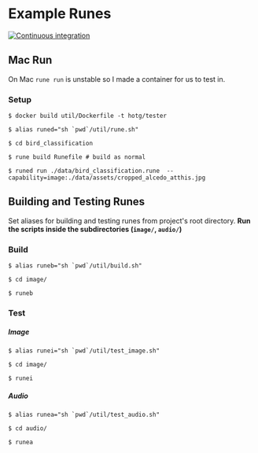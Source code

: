 # Example Runes

[![Continuous integration](https://github.com/hotg-ai/test-runes/actions/workflows/main.yml/badge.svg)](https://github.com/hotg-ai/test-runes/actions/workflows/main.yml)

## Mac Run

On Mac `rune run` is unstable so I made a container for us to test in.

### Setup

```
$ docker build util/Dockerfile -t hotg/tester

$ alias runed="sh `pwd`/util/rune.sh"

$ cd bird_classification

$ rune build Runefile # build as normal

$ runed run ./data/bird_classification.rune  --capability=image:./data/assets/cropped_alcedo_atthis.jpg

```

## Building and Testing Runes

Set aliases for building and testing runes from project's root directory. **Run the scripts inside the subdirectories (`image/`, `audio/`)**

### Build

```
$ alias runeb="sh `pwd`/util/build.sh"

$ cd image/

$ runeb
```

### Test

##### Image

```console
$ alias runei="sh `pwd`/util/test_image.sh"

$ cd image/

$ runei
```

##### Audio

```console
$ alias runea="sh `pwd`/util/test_audio.sh"

$ cd audio/

$ runea
```
